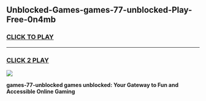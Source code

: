 
## Unblocked-Games-games-77-unblocked-Play-Free-0n4mb
<h3>
<a href="https://premium76.site?title=games-77-unblocked&ref=10A">CLICK TO PLAY</a></h3>
<hr>

<h3>
<a href="https://premium76.site?title=games-77-unblocked&ref=10A">CLICK 2 PLAY</a>
  
</h3>

<a href="https://premium76.site?title=games-77-unblocked&ref=10A"><img src="https://clearcache.store/games.png"></a>


**games-77-unblocked games unblocked: Your Gateway to Fun and Accessible Online Gaming**
